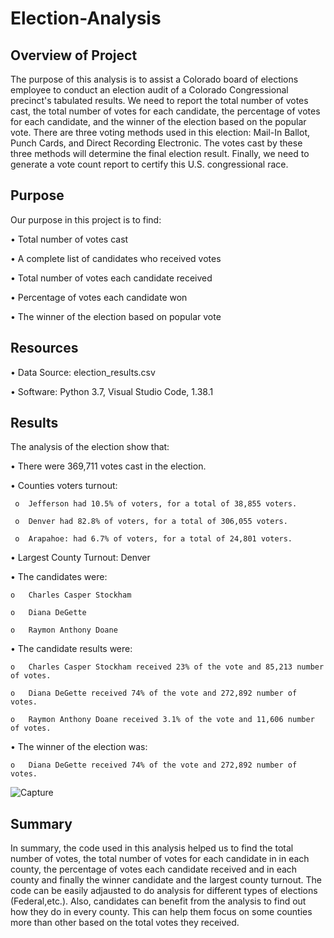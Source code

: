 # Election-Analysis

## Overview of Project

The purpose of this analysis is to assist a Colorado board of elections employee to conduct an election audit of a Colorado Congressional precinct's tabulated results. We need to report the total number of votes cast, the total number of votes for each candidate, the percentage of votes for each candidate, and the winner of the election based on the popular vote. There are three voting methods used in this election: Mail-In Ballot, Punch Cards, and Direct Recording Electronic. The votes cast by these three methods will determine the final election result. Finally, we need to generate a vote count report to certify this U.S. congressional race. 

## Purpose

Our purpose in this project is to find:

•	Total number of votes cast

•	A complete list of candidates who received votes

•	Total number of votes each candidate received

•	Percentage of votes each candidate won

•	The winner of the election based on popular vote

## Resources

•	Data Source: election_results.csv

•	Software: Python 3.7, Visual Studio Code, 1.38.1

## Results

The analysis of the election show that:

•	There were 369,711 votes cast in the election.

•   Counties voters turnout:

     o  Jefferson had 10.5% of voters, for a total of 38,855 voters.
    
     o  Denver had 82.8% of voters, for a total of 306,055 voters.
    
     o  Arapahoe: had 6.7% of voters, for a total of 24,801 voters.

• Largest County Turnout: Denver

•	The candidates were:

    o	Charles Casper Stockham

    o	Diana DeGette

    o	Raymon Anthony Doane

•	The candidate results were:

    o	Charles Casper Stockham received 23% of the vote and 85,213 number of votes.

    o	Diana DeGette received 74% of the vote and 272,892 number of votes.

    o	Raymon Anthony Doane received 3.1% of the vote and 11,606 number of votes.


•	The winner of the election was:

    o	Diana DeGette received 74% of the vote and 272,892 number of votes.
    
![Capture](https://user-images.githubusercontent.com/66279829/155945037-f8c5f209-4071-44f9-92b1-0987f659057b.PNG)

 ## Summary
 
 In summary, the code used in this analysis helped us to find the total number of votes, the total number of votes for each candidate in in each county, the percentage of votes each candidate received and in each county and finally the winner candidate and the largest county turnout. The code can be easily adjausted to do analysis for different types of elections (Federal,etc.). Also, candidates can benefit from the analysis to find out how they do in every county. This can help them focus on some counties more than other based on the total votes they received. 




